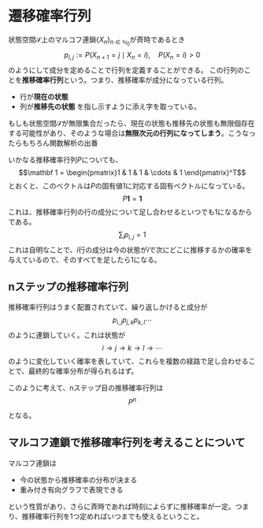# 遷移確率行列

状態空間$\mathcal S$上のマルコフ連鎖$\{X_n\}_{n\in\mathbb N_0}$が斉時であるとき
$$p_{i,j} := P(X_{n+1} = j\mid X_n = i),\quad P(X_n = i)>0$$
のようにして成分を定めることで行列を定義することができる。
この行列のことを**推移確率行列**という。つまり、推移確率が成分になっている行列。

- 行が**現在の状態**
- 列が**推移先の状態**
を指し示すように添え字を取っている。

もしも状態空間$\mathcal S$が無限集合だったら、現在の状態も推移先の状態も無限個存在する可能性があり、そのような場合は**無限次元の行列になってしまう**。こうなったらもちろん関数解析の出番

いかなる推移確率行列$P$についても、
$$\mathbf 1 = \begin{pmatrix}1 & 1 & 1 & \cdots & 1 \end{pmatrix}^T$$
とおくと、このベクトルは$P$の固有値1に対応する固有ベクトルになっている。
$$P\mathbf 1 = \mathbf 1$$
これは、推移確率行列の行の成分について足し合わせるといつでも1になるからである。
$$\sum_i p_{i,j} = 1$$
これは自明なことで、$i$行の成分は今の状態が$i$で次にどこに推移するかの確率を与えているので、そのすべてを足したら1になる。

## nステップの推移確率行列

推移確率行列はうまく配置されていて、繰り返しかけると成分が
$$p_{i,j}p_{j,k}p_{k,l}\cdots$$
のように連鎖していく。これは状態が
$$i\to j\to k\to l\to \cdots$$
のように変化していく確率を表していて、これらを複数の経路で足し合わせることで、最終的な確率分布が得られるはず。

このように考えて、nステップ目の推移確率行列は
$$P^n$$
となる。

## マルコフ連鎖で推移確率行列を考えることについて

マルコフ連鎖は

- 今の状態から推移確率の分布が決まる
- 重み付き有向グラフで表現できる

という性質があり、さらに斉時であれば時刻によらずに推移確率が一定。つまり、推移確率行列を1つ定めればいつまでも使えるということ。